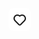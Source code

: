 <svg width="36" height="36" viewBox="0 0 36 36" fill="none" xmlns="http://www.w3.org/2000/svg">
<rect width="36" height="36" rx="8" fill="white"/>
<path d="M26.172 11.8791C25.112 10.8163 23.7068 10.1676 22.2103 10.0502C20.7139 9.93287 19.2248 10.3545 18.012 11.2391C16.7397 10.2927 15.156 9.86358 13.5799 10.0381C12.0038 10.2126 10.5524 10.9778 9.51797 12.1797C8.4835 13.3815 7.94282 14.9306 8.0048 16.5151C8.06677 18.0996 8.72681 19.6017 9.85199 20.7191L16.062 26.9391C16.582 27.4509 17.2824 27.7377 18.012 27.7377C18.7416 27.7377 19.442 27.4509 19.962 26.9391L26.172 20.7191C27.3396 19.5443 27.9949 17.9553 27.9949 16.2991C27.9949 14.6428 27.3396 13.0538 26.172 11.8791V11.8791ZM24.762 19.3391L18.552 25.5491C18.4813 25.6204 18.3972 25.6771 18.3045 25.7157C18.2118 25.7544 18.1124 25.7743 18.012 25.7743C17.9116 25.7743 17.8121 25.7544 17.7195 25.7157C17.6268 25.6771 17.5427 25.6204 17.472 25.5491L11.262 19.3091C10.4778 18.5074 10.0386 17.4305 10.0386 16.3091C10.0386 15.1876 10.4778 14.1107 11.262 13.3091C12.0611 12.5201 13.139 12.0776 14.262 12.0776C15.385 12.0776 16.4628 12.5201 17.262 13.3091C17.355 13.4028 17.4656 13.4772 17.5874 13.528C17.7093 13.5787 17.84 13.6049 17.972 13.6049C18.104 13.6049 18.2347 13.5787 18.3566 13.528C18.4784 13.4772 18.589 13.4028 18.682 13.3091C19.4812 12.5201 20.559 12.0776 21.682 12.0776C22.805 12.0776 23.8828 12.5201 24.682 13.3091C25.477 14.1002 25.9306 15.1713 25.9455 16.2928C25.9605 17.4143 25.5356 18.497 24.762 19.3091V19.3391Z" fill="currentColor"/>
</svg>
